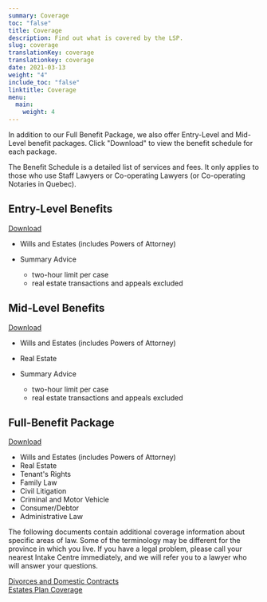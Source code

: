 ```yaml
---
summary: Coverage
toc: "false"
title: Coverage
description: Find out what is covered by the LSP.
slug: coverage
translationKey: coverage
translationkey: coverage
date: 2021-03-13
weight: "4"
include_toc: "false"
linktitle: Coverage
menu:
  main:
    weight: 4
---
```

In addition to our Full Benefit Package, we also offer Entry-Level and Mid-Level benefit packages. Click "Download" to view the benefit schedule for each package.

The Benefit Schedule is a detailed list of services and fees. It only applies to those who use Staff Lawyers or Co-operating Lawyers (or Co-operating Notaries in Quebec).

## Entry-Level Benefits

[Download](/img/2024_01-benefit-schedule-entry.pdf)

* Wills and Estates (includes Powers of Attorney)
* Summary Advice

  * two-hour limit per case
  * real estate transactions and appeals excluded

## Mid-Level Benefits

[Download](/pdf/Benefit%20Schedule%20(MID-LEVEL)%202020_07_01.pdf)

* Wills and Estates (includes Powers of Attorney)
* Real Estate
* Summary Advice

  * two-hour limit per case
  * real estate transactions and appeals excluded

## Full-Benefit Package

[Download](/pdf/Benefit%20Schedule%20(FULL)%202020_07_01.pdf)

* Wills and Estates (includes Powers of Attorney)
* Real Estate
* Tenant's Rights
* Family Law
* Civil Litigation
* Criminal and Motor Vehicle
* Consumer/Debtor
* Administrative Law

The following documents contain additional coverage information about specific areas of law. Some of the terminology may be different for the province in which you live. If you have a legal problem, please call your nearest Intake Centre immediately, and we will refer you to a lawyer who will answer your questions.

[Divorces and Domestic Contracts](/img/divorces-and-domestic-contracts.pdf)\
[Estates Plan Coverage](/img/estates-plan-coverage.pdf)
